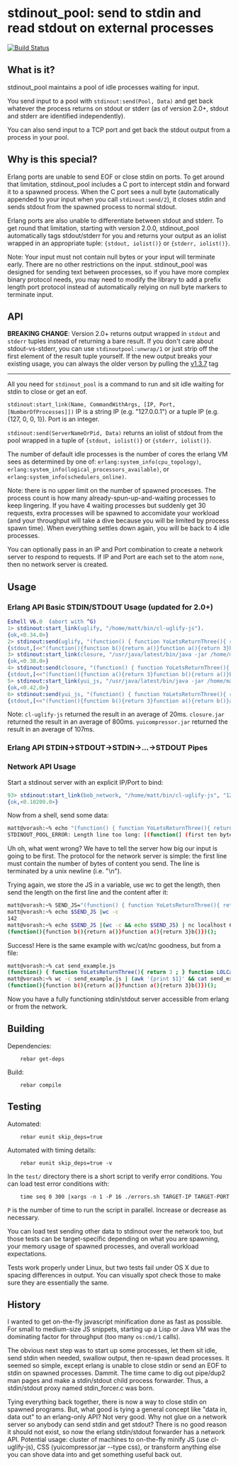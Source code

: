 stdinout_pool: send to stdin and read stdout on external processes
==================================================================

[![Build Status](https://secure.travis-ci.org/mattsta/erlang-stdinout-pool.png)](http://travis-ci.org/mattsta/erlang-stdinout-pool)

What is it?
-----------
stdinout_pool maintains a pool of idle processes waiting for input.

You send input to a pool with `stdinout:send(Pool, Data)` and get back whatever
the process returns on stdout or stderr (as of version 2.0+, stdout and stderr
are identified independently).

You can also send input to a TCP port and get back the stdout output from a
process in your pool.

Why is this special?
--------------------
Erlang ports are unable to send EOF or close stdin on ports.  To get around
that limitation, stdinout_pool includes a C port to intercept stdin and
forward it to a spawned process.  When the C port sees a null byte
(automatically appended to your input when you call `stdinout:send/2`), it
closes stdin and sends stdout from the spawned process to normal stdout.

Erlang ports are also unable to differentiate between stdout and stderr.
To get round that limitation, starting with version 2.0.0,
stdinout_pool automatically tags stdout/stderr
for you and returns your output as an iolist wrapped
in an appropriate tuple: `{stdout, iolist()}` or `{stderr, iolist()}`.

Note: Your input must not contain null bytes or your input will terminate early.
There are no other restrictions on the input.  stdinout_pool was designed for
sending text between processes, so if you have more complex binary protocol needs,
you may need to modify the library to add a prefix length port protocol instead of
automatically relying on null byte markers to terminate input.

API
---
**BREAKING CHANGE**: Version 2.0+ returns output wrapped in `stdout` and `stderr`
tuples instead of returning a bare result.  If you don't care about stdout-vs-stderr,
you can use `stdinoutpool:unwrap/1` or just strip off the first element of the
result tuple yourself.  If the new output breaks your existing usage, you can
always the older verson by pulling the [v1.3.7](https://github.com/mattsta/erlang-stdinout-pool/releases/tag/v1.3.7) tag

---

All you need for `stdinout_pool` is a command to run and sit idle waiting for
stdin to close or get an eof.

`stdinout:start_link(Name, CommandWithArgs, [IP, Port, [NumberOfProcesses]])`
IP is a string IP (e.g. "127.0.0.1") or a tuple IP (e.g. {127, 0, 0, 1}).
Port is an integer.

`stdinout:send(ServerNameOrPid, Data)` returns an iolist of stdout from the pool
wrapped in a tuple of `{stdout, iolist()}` or `{stderr, iolist()}`.

The number of default idle processes is the number of cores the erlang VM sees
as determined by one of: `erlang:system_info(cpu_topology)`, `erlang:system_info(logical_processors_available)`,
or `erlang:system_info(schedulers_online)`.

Note: there is no upper limit on the number of spawned processes.
The process count is how
many already-spun-up-and-waiting processes to keep lingering.  If you have 4
waiting processes but suddenly get 30 requests, extra processes will be spawned
to accomidate your workload (and your throughput will take a dive because you
will be limited by process spawn time).  When everything settles down again, you will be back to 4 idle processes.

You can optionally pass in an IP and Port combination to create a network
server to respond to requests.  If IP and Port are each set to the atom `none`,
then no network server is created.

Usage
-----
### Erlang API Basic STDIN/STDOUT Usage (updated for 2.0+)

```erlang
Eshell V6.0  (abort with ^G)
1> stdinout:start_link(uglify, "/home/matt/bin/cl-uglify-js").
{ok,<0.34.0>}
2> stdinout:send(uglify, "(function() { function YoLetsReturnThree(){ return 3 ; } function LOLCallingThree() { return YoLetsReturnThree() ; }; LOLCallingThree();})();").
{stdout,[<<"(function(){function b(){return a()}function a(){return 3}b()})();">>]}
3> stdinout:start_link(closure, "/usr/java/latest/bin/java -jar /home/matt/bin/closure/compiler.jar").
{ok,<0.38.0>}
4> stdinout:send(closure, "(function() { function YoLetsReturnThree(){ return 3 ; } function LOLCallingThree() { return YoLetsReturnThree() ; }; LOLCallingThree();})();").
{stdout,[<<"(function(){function a(){return 3}function b(){return a()}b()})();\n">>]}
5> stdinout:start_link(yui_js, "/usr/java/latest/bin/java -jar /home/matt/./repos/yuicompressor/build/yuicompressor-2.4.8pre.jar --type js").
{ok,<0.42.0>}
6> stdinout:send(yui_js, "(function() { function YoLetsReturnThree(){ return 3 ; } function LOLCallingThree() { return YoLetsReturnThree() ; }; LOLCallingThree();})();").
{stdout,[<<"(function(){function b(){return 3}function a(){return b()}a()})();">>]}
```

Note: `cl-uglify-js` returned the result in an average of 20ms.
`closure.jar` returned the result in an average of 800ms.
`yuicompressor.jar` returned the result in an average of 107ms.

### Erlang API STDIN->STDOUT->STDIN->...->STDOUT Pipes


### Network API Usage
Start a stdinout server with an explicit IP/Port to bind:

```erlang
93> stdinout:start_link(bob_network, "/home/matt/bin/cl-uglify-js", "127.0.0.1", 6641).
{ok,<0.10209.0>}
```

Now from a shell, send some data:

```bash
matt@vorash:~% echo "(function() { function YoLetsReturnThree(){ return 3 ; } function LOLCallingThree() { return YoLetsReturnThree() ; }; LOLCallingThree();})();" | nc localhost 6641
STDINOUT_POOL_ERROR: Length line too long: [(function(] (first ten bytes).
```

Uh oh, what went wrong?  We have to tell the server how big our input is going
to be first.  The protocol for the network server is simple: the first line
must contain the number of bytes of content you send.  The line is terminated
by a unix newline (i.e. "\n").

Trying again, we store the JS in a variable, use wc to get the length, then
send the length on the first line and the content after it:

```bash
matt@vorash:~% SEND_JS="(function() { function YoLetsReturnThree(){ return 3 ; } function LOLCallingThree() { return YoLetsReturnThree() ; }; LOLCallingThree();})();"
matt@vorash:~% echo $SEND_JS |wc -c
142
matt@vorash:~% echo $SEND_JS |(wc -c && echo $SEND_JS) | nc localhost 6641
(function(){function b(){return a()}function a(){return 3}b()})();
```

Success!  Here is the same example with wc/cat/nc goodness, but from a file:

```bash
matt@vorash:~% cat send_example.js
(function() { function YoLetsReturnThree(){ return 3 ; } function LOLCallingThree() { return YoLetsReturnThree() ; }; LOLCallingThree();})();
matt@vorash:~% wc -c send_example.js | (awk '{print $1}' && cat send_example.js )| nc localhost 6641
(function(){function b(){return a()}function a(){return 3}b()})();
```

Now you have a fully functioning stdin/stdout server accessible from erlang
or from the network.


Building
--------
Dependencies:

        rebar get-deps

Build:

        rebar compile


Testing
-------
Automated:

        rebar eunit skip_deps=true

Automated with timing details:

        rebar eunit skip_deps=true -v

In the `test/` directory there is a short script to verify error conditions.
You can load test error conditions with:

        time seq 0 300 |xargs -n 1 -P 16 ./errors.sh TARGET-IP TARGET-PORT

`P` is the number of time to run the script in parallel.  Increase or decrease
as necessary.

You can load test sending other data to stdinout over the network too, but
those tests can be target-specific depending on what you are spawning, your
memory usage of spawned processes, and overall workload expectations.

Tests work properly under Linux, but two tests fail under OS X due to spacing
differences in output.  You can visually spot check those to make sure they
are essentially the same.

History
-------
I wanted to get on-the-fly javascript minification done as fast as possible.
For small to medium-size JS snippets, starting up a Lisp or Java VM was
the dominating factor for throughput (too many `os:cmd/1` calls).

The obvious next step was to start up some processes, let them sit idle,
send stdin when needed, swallow output, then re-spawn dead processes.
It seemed so simple,
except erlang is unable to close stdin or send an EOF to stdin on spawned
processes.  Dammit.  The time came to dig out pipe/dup2 man pages and
make a stdin/stdout child process forwarder.  Thus, a stdin/stdout
proxy named stdin_forcer.c was born.

Tying everything back together, there is now a way to close stdin on spawned
programs.  But, what good is tying a general
concept like "data in, data out" to an erlang-only API?  Not very good.  Why
not glue on a network server so anybody can send stdin and get stdout?  There
is no good reason it should not exist, so now the erlang stdin/stdout forwarder
has a network API.  Potential usage: cluster of machines to on-the-fly minify
JS (use cl-uglify-js), CSS (yuicompressor.jar --type css), or transform
anything else you can shove data into and get something useful back out.
